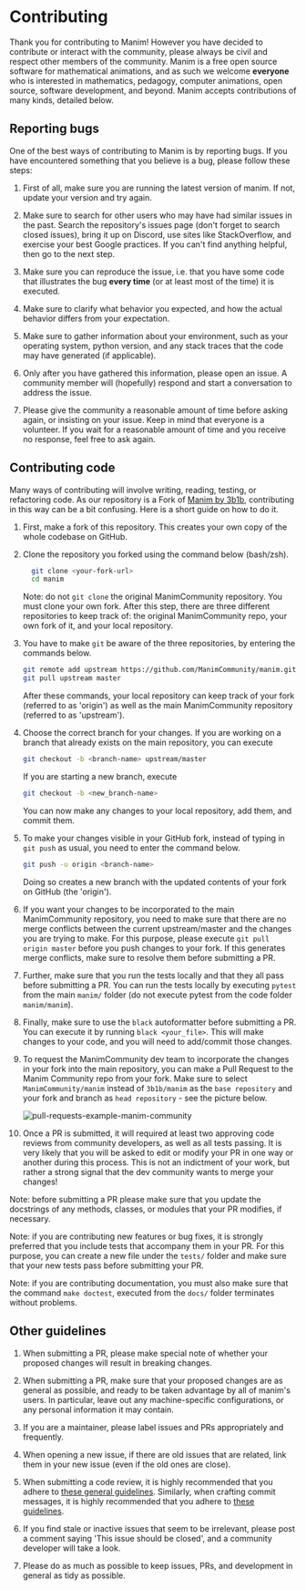 # Contributing

Thank you for contributing to Manim!  However you have decided to contribute or
interact with the community, please always be civil and respect other members
of the community.  Manim is a free open source software for mathematical
animations, and as such we welcome **everyone** who is interested in
mathematics, pedagogy, computer animations, open source, software development,
and beyond.  Manim accepts contributions of many kinds, detailed below.


## Reporting bugs

One of the best ways of contributing to Manim is by reporting bugs.  If you
have encountered something that you believe is a bug, please follow these
steps:

1. First of all, make sure you are running the latest version of manim.  If
   not, update your version and try again.

2. Make sure to search for other users who may have had similar issues in the
   past.  Search the repository's issues page (don't forget to search closed
   issues), bring it up on Discord, use sites like StackOverflow, and exercise
   your best Google practices.  If you can't find anything helpful, then go to
   the next step.

3. Make sure you can reproduce the issue, i.e. that you have some code that
   illustrates the bug **every time** (or at least most of the time) it is
   executed.
   
4. Make sure to clarify what behavior you expected, and how the actual behavior
   differs from your expectation.

5. Make sure to gather information about your environment, such as your
   operating system, python version, and any stack traces that the code may
   have generated (if applicable).
   
6. Only after you have gathered this information, please open an issue.  A
   community member will (hopefully) respond and start a conversation to
   address the issue.
   
7. Please give the community a reasonable amount of time before asking again,
   or insisting on your issue.  Keep in mind that everyone is a volunteer.  If
   you wait for a reasonable amount of time and you receive no response, feel
   free to ask again.


## Contributing code

Many ways of contributing will involve writing, reading, testing, or
refactoring code.  As our repository is a Fork of [Manim by
3b1b](https://github.com/3b1b/manim), contributing in this way can be a bit
confusing.  Here is a short guide on how to do it.

1. First, make a fork of this repository.  This creates your own copy of the
   whole codebase on GitHub.

2. Clone the repository you forked using the command below (bash/zsh).

   ```sh
     git clone <your-fork-url>
     cd manim
   ```

	Note: do not `git clone` the original ManimCommunity repository.  You must
    clone your own fork.  After this step, there are three different
    repositories to keep track of: the original ManimCommunity repo, your own
    fork of it, and your local repository.

3. You have to make `git` be aware of the three repositories, by entering the
   commands below.

   ```sh
   git remote add upstream https://github.com/ManimCommunity/manim.git
   git pull upstream master
   ```

	After these commands, your local repository can keep track of your fork
    (referred to as 'origin') as well as the main ManimCommunity repository
    (referred to as 'upstream').

4. Choose the correct branch for your changes.  If you are working on a branch
   that already exists on the main repository, you can execute
   ```sh
   git checkout -b <branch-name> upstream/master
   ```
   
   If you are starting a new branch, execute
   ```sh
   git checkout -b <new_branch-name>
   ```

	You can now make any changes to your local repository, add them, and commit
   them.

5. To make your changes visible in your GitHub fork, instead of typing in `git
   push` as usual, you need to enter the command below.

   ```sh
   git push -u origin <branch-name>
   ```

   Doing so creates a new branch with the updated contents of your fork on
   GitHub (the 'origin').

6. If you want your changes to be incorporated to the main ManimCommunity
   repository, you need to make sure that there are no merge conflicts between
   the current upstream/master and the changes you are trying to make.  For
   this purpose, please execute `git pull origin master` before you push
   changes to your fork.  If this generates merge conflicts, make sure to
   resolve them before submitting a PR.

7. Further, make sure that you run the tests locally and that they all pass
   before submitting a PR.  You can run the tests locally by executing `pytest`
   from the main `manim/` folder (do not execute pytest from the code folder
   `manim/manim`).

8. Finally, make sure to use the `black` autoformatter before submitting a PR.
   You can execute it by running `black <your_file>`.  This will make changes
   to your code, and you will need to add/commit those changes.

9. To request the ManimCommunity dev team to incorporate the changes in your
   fork into the main repository, you can make a Pull Request to the Manim
   Community repo from your fork. Make sure to select `ManimCommunity/manim`
   instead of `3b1b/manim` as the `base repository` and your fork and branch as
   `head repository` - see the picture below.

   ![pull-requests-example-manim-community](./readme-assets/pull-requests.PNG)

10. Once a PR is submitted, it will required at least two approving code
    reviews from community developers, as well as all tests passing.  It is
    very likely that you will be asked to edit or modify your PR in one way or
    another during this process.  This is not an indictment of your work, but
    rather a strong signal that the dev community wants to merge your changes!

Note: before submitting a PR please make sure that you update the docstrings of
any methods, classes, or modules that your PR modifies, if necessary.

Note: if you are contributing new features or bug fixes, it is strongly
preferred that you include tests that accompany them in your PR.  For this
purpose, you can create a new file under the `tests/` folder and make sure that
your new tests pass before submitting your PR.

Note: if you are contributing documentation, you must also make sure that the
command `make doctest`, executed from the `docs/` folder terminates without
problems.


## Other guidelines

1. When submitting a PR, please make special note of whether your proposed
   changes will result in breaking changes.

2. When submitting a PR, make sure that your proposed changes are as general as
   possible, and ready to be taken advantage by all of manim's users.  In
   particular, leave out any machine-specific configurations, or any personal
   information it may contain.

3. If you are a maintainer, please label issues and PRs appropriately and
   frequently.

4. When opening a new issue, if there are old issues that are related, link
   them in your new issue (even if the old ones are close).

5. When submitting a code review, it is highly recommended that you adhere to
   [these general guidelines](https://conventionalcomments.org/).  Similarly,
   when crafting commit messages, it is highly recommended that you adhere to
   [these guidelines](https://www.conventionalcommits.org/en/v1.0.0/).
   
6. If you find stale or inactive issues that seem to be irrelevant, please post
   a comment saying 'This issue should be closed', and a community developer
   will take a look.

7. Please do as much as possible to keep issues, PRs, and development in
   general as tidy as possible.
   

   
